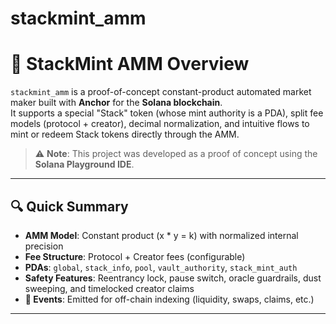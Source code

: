 # stackmint_amm

# 🚀 StackMint AMM Overview

`stackmint_amm` is a proof-of-concept constant-product automated market maker built with **Anchor** for the **Solana blockchain**.  
It supports a special "Stack" token (whose mint authority is a PDA), split fee models (protocol + creator), decimal normalization, and intuitive flows to mint or redeem Stack tokens directly through the AMM.

> ⚠️ **Note**: This project was developed as a proof of concept using the **Solana Playground IDE**.

---

## 🔍 Quick Summary

- **AMM Model**: Constant product (x * y = k) with normalized internal precision  
- **Fee Structure**: Protocol + Creator fees (configurable)  
- **PDAs**: `global`, `stack_info`, `pool`, `vault_authority`, `stack_mint_auth`  
- **Safety Features**: Reentrancy lock, pause switch, oracle guardrails, dust sweeping, and timelocked creator claims  
- **📡 Events**: Emitted for off-chain indexing (liquidity, swaps, claims, etc.)

---
